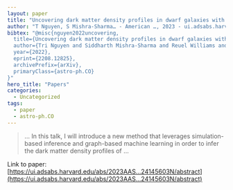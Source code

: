```yaml
---
layout: paper
title: "Uncovering dark matter density profiles in dwarf galaxies with simulation-based inference and graph neural networks"
author: "T Nguyen, S Mishra-Sharma… - American …, 2023 - ui.adsabs.harvard.edu"
bibtex: "@misc{nguyen2022uncovering,
  title={Uncovering dark matter density profiles in dwarf galaxies with graph neural networks}, 
  author={Tri Nguyen and Siddharth Mishra-Sharma and Reuel Williams and Lina Necib},
  year={2022},
  eprint={2208.12825},
  archivePrefix={arXiv},
  primaryClass={astro-ph.CO}
}"
hero_title: "Papers"
categories:
  - Uncategorized
tags:
  - paper
  - astro-ph.CO
---
```

>… In this talk, I will introduce a new method that leverages simulation-based inference and graph-based machine learning in order to infer the dark matter density profiles of …

Link to paper: [https://ui.adsabs.harvard.edu/abs/2023AAS...24145603N/abstract](https://ui.adsabs.harvard.edu/abs/2023AAS...24145603N/abstract)




